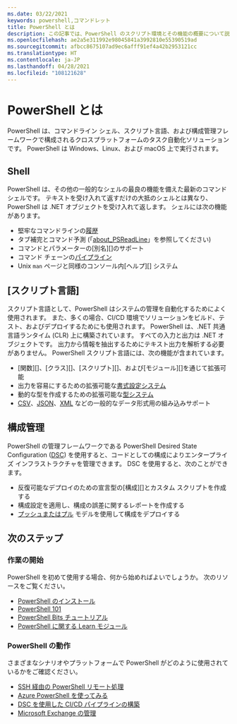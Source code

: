 ```yaml
---
ms.date: 03/22/2021
keywords: powershell,コマンドレット
title: PowerShell とは
description: この記事では、PowerShell のスクリプト環境とその機能の概要について説明します。
ms.openlocfilehash: ae2a5e311992e98045841a3992810e55390519ad
ms.sourcegitcommit: afbcc8675107ad9ec6afff91ef4a42b2953121cc
ms.translationtype: HT
ms.contentlocale: ja-JP
ms.lasthandoff: 04/28/2021
ms.locfileid: "108121628"
---
```

# <a name="what-is-powershell"></a>PowerShell とは

PowerShell は、コマンドライン シェル、スクリプト言語、および構成管理フレームワークで構成されるクロスプラットフォームのタスク自動化ソリューションです。 PowerShell は Windows、Linux、および macOS 上で実行されます。

## <a name="shell"></a>Shell

PowerShell は、その他の一般的なシェルの最良の機能を備えた最新のコマンド シェルです。 テキストを受け入れて返すだけの大抵のシェルとは異なり、PowerShell は .NET オブジェクトを受け入れて返します。 シェルには次の機能があります。

- 堅牢なコマンドラインの[履歴][]
- タブ補完とコマンド予測 (「[about_PSReadLine][]」を参照してください)
- コマンドとパラメーターの[別名][]のサポート
- コマンド チェーンの[パイプライン][]
- Unix `man` ページと同様のコンソール内[ヘルプ][] システム

## <a name="scripting-language"></a>[スクリプト言語]

スクリプト言語として、PowerShell はシステムの管理を自動化するためによく使用されます。 また、多くの場合、CI/CD 環境でソリューションをビルド、テスト、およびデプロイするためにも使用されます。 PowerShell は、.NET 共通言語ランタイム (CLR) 上に構築されています。 すべての入力と出力は .NET オブジェクトです。 出力から情報を抽出するためにテキスト出力を解析する必要がありません。 PowerShell スクリプト言語には、次の機能が含まれています。

- [関数][]、[クラス][]、[スクリプト][]、および[モジュール][]を通じて拡張可能
- 出力を容易にするための拡張可能な[書式設定システム][formatting]
- 動的な型を作成するための拡張可能な[型システム][types]
- [CSV][]、[JSON][]、[XML][] などの一般的なデータ形式用の組み込みサポート

## <a name="configuration-management"></a>構成管理

PowerShell の管理フレームワークである PowerShell Desired State Configuration ([DSC][]) を使用すると、コードとしての構成によりエンタープライズ インフラストラクチャを管理できます。 DSC を使用すると、次のことができます。

- 反復可能なデプロイのための宣言型の[構成][]とカスタム スクリプトを作成する
- 構成設定を適用し、構成の誤差に関するレポートを作成する
- [プッシュまたはプル][push-pull] モデルを使用して構成をデプロイする

## <a name="next-steps"></a>次のステップ

### <a name="getting-started"></a>作業の開始

PowerShell を初めて使用する場合、何から始めればよいでしょうか。 次のリソースをご覧ください。

- [PowerShell のインストール][install]
- [PowerShell 101][PS101]
- [PowerShell Bits チュートリアル][tutorials]
- [PowerShell に関する Learn モジュール][learn]

### <a name="powershell-in-action"></a>PowerShell の動作

さまざまなシナリオやプラットフォームで PowerShell がどのように使用されているかをご確認ください。

- [SSH 経由の PowerShell リモート処理][remoting]
- [Azure PowerShell を使ってみる][azure]
- [DSC を使用した CI/CD パイプラインの構築][devops]
- [Microsoft Exchange の管理][exchange]

<!-- link references -->

[履歴]: /powershell/module/microsoft.powershell.core/about/about_history
[about_PSReadLine]: /powershell/module/psreadline/about/about_psreadline
[aliases]: /powershell/module/microsoft.powershell.core/about/about_aliases
[パイプライン]: /powershell/module/microsoft.powershell.core/about/about_pipelines
[help]: /powershell/module/microsoft.powershell.core/get-help
[modules]: /powershell/module/microsoft.powershell.core/about/about_modules
[functions]: /powershell/module/microsoft.powershell.core/about/about_functions_advanced
[classes]: /powershell/module/microsoft.powershell.core/about/about_classes
[scripts]: /powershell/module/microsoft.powershell.core/about/about_scripts
[formatting]: /powershell/module/microsoft.powershell.core/about/about_format.ps1xml
[types]: /powershell/module/microsoft.powershell.core/about/about_types.ps1xml
[CSV]: /powershell/module/microsoft.powershell.utility/convertfrom-csv
[JSON]: /powershell/module/microsoft.powershell.utility/convertfrom-json
[XML]: /powershell/module/microsoft.powershell.utility/convertto-xml
[configurations]: /powershell/scripting/dsc/configurations/configurations
[DSC]: /powershell/scripting/dsc/overview/dscforengineers
[push-pull]: /powershell/scripting/dsc/pull-server/enactingconfigurations
[install]: /powershell/scripting/install/installing-powershell
[PS101]: /powershell/scripting/learn/ps101/00-introduction
[tutorials]: /powershell/scripting/learn/tutorials/00-introduction
[learn]: /learn/browse/?terms=PowerShell
[azure]: /powershell/azure/get-started-azureps
[devops]: /azure/devops/pipelines/release/dsc-cicd
[exchange]: /powershell/exchange/exchange-management-shell
[remoting]: /powershell/scripting/learn/remoting/ssh-remoting-in-powershell-core
